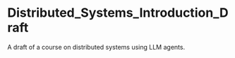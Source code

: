 # Distributed_Systems_Introduction_Draft
A draft of a course on distributed systems using LLM agents.
